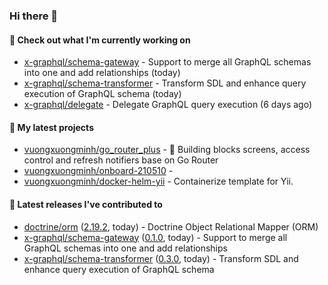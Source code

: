 ### Hi there 👋

#### 👷 Check out what I'm currently working on

- [x-graphql/schema-gateway](https://github.com/x-graphql/schema-gateway) - Support to merge all GraphQL schemas into one and add relationships (today)
- [x-graphql/schema-transformer](https://github.com/x-graphql/schema-transformer) - Transform SDL and enhance query execution of GraphQL schema (today)
- [x-graphql/delegate](https://github.com/x-graphql/delegate) - Delegate GraphQL query execution (6 days ago)

#### 🌱 My latest projects

- [vuongxuongminh/go_router_plus](https://github.com/vuongxuongminh/go_router_plus) - :office: Building blocks screens, access control and refresh notifiers base on Go Router
- [vuongxuongminh/onboard-210510](https://github.com/vuongxuongminh/onboard-210510) - 
- [vuongxuongminh/docker-helm-yii](https://github.com/vuongxuongminh/docker-helm-yii) - Containerize template for Yii.

#### 🔭 Latest releases I've contributed to

- [doctrine/orm](https://github.com/doctrine/orm) ([2.19.2](https://github.com/doctrine/orm/releases/tag/2.19.2), today) - Doctrine Object Relational Mapper (ORM)
- [x-graphql/schema-gateway](https://github.com/x-graphql/schema-gateway) ([0.1.0](https://github.com/x-graphql/schema-gateway/releases/tag/0.1.0), today) - Support to merge all GraphQL schemas into one and add relationships
- [x-graphql/schema-transformer](https://github.com/x-graphql/schema-transformer) ([0.3.0](https://github.com/x-graphql/schema-transformer/releases/tag/0.3.0), today) - Transform SDL and enhance query execution of GraphQL schema
